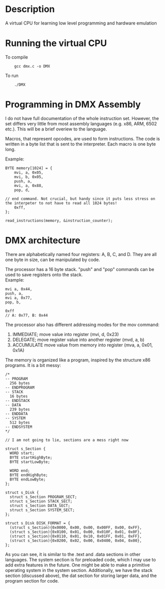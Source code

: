 # Description
A virtual CPU for learning low level programming and hardware emulation

# Running the virtual CPU
To compile

        gcc dmx.c -o DMX

To run

        ./DMX

# Programming in DMX Assembly
I do not have full documentation of the whole instruction set.
However, the set differs very little from most assembly languages (e.g. x86, ARM, 6502 etc.).
This will be a brief overiew to the language.

Macros, that represent opcodes, are used to form instructions.
The code is written in a byte list that is sent to the interpreter.
Each macro is one byte long.  

Example:

    BYTE memory[1024] = {
        mvi, a, 0x05,
        mvi, b, 0x05,
        push, a,
        mvi, a, 0x88,
        pop, d,

    // end command. Not crucial, but handy since it puts less stress on the interpeter to not have to read all 1024 bytes!
        0xff, 
    };

    read_instructions(memory, &instruction_counter);


# DMX architecture 
There are alphabetically named four registers: A, B, C, and D.
They are all one byte in size, can be manipulated by code.  

The processor has a 16 byte stack. "push" and "pop" commands can be used to save registers onto the stack.  
Example:

    mvi a, 0x44, 
    push, a,
    mvi a, 0x77,
    pop, b,

    0xff
    // A: 0x77, B: 0x44

The processor also has different addressing modes for the mov command:  
1. IMMEDIATE; move value into register (mvi, d, 0x23)
2. DELEGATE; move register value into another register (mvd, a, b)
3. ACCUMULATE move value from memory into register (mva, a, 0x01, 0x1A)


The memory is organized like a program, inspired by the structure x86 programs. It is a bit messy:

    /*
    -- PROGRAM
      256 bytes
    -- ENDPROGRAM
    -- STACK
      16 bytes
    -- ENDSTACK
    -- DATA
      239 bytes
    -- ENDDATA
    -- SYSTEM
      512 bytes
    -- ENDSYSTEM
    */

    // I am not going to lie, sections are a mess right now

    struct s_Section {
      WORD start;
      BYTE startHighByte;
      BYTE startLowByte;
    
      WORD end;
      BYTE endHighByte;
      BYTE endLowByte;
    };
    
    struct s_Disk {
      struct s_Section PROGRAM_SECT; 
      struct s_Section STACK_SECT;   
      struct s_Section DATA_SECT;   
      struct s_Section SYSTEM_SECT; 
    };
    
    struct s_Disk DISK_FORMAT = {
      (struct s_Section){0x0000, 0x00, 0x00, 0x00FF, 0x00, 0xFF},
      (struct s_Section){0x0100, 0x01, 0x00, 0x010F, 0x01, 0x0F},
      (struct s_Section){0x0110, 0x01, 0x10, 0x01FF, 0x01, 0xFF},
      (struct s_Section){0x0200, 0x02, 0x00, 0x0400, 0x04, 0x00},
    };

As you can see, it is similar to the .text and .data sections in other languages. 
The system section is for preloaded code, which I may use to add extra features in the future. 
One might be able to make a primitive operating system in the system section.
Additionally, we have the stack section (discussed above), the dat section for storing larger data, and the program section for code.
